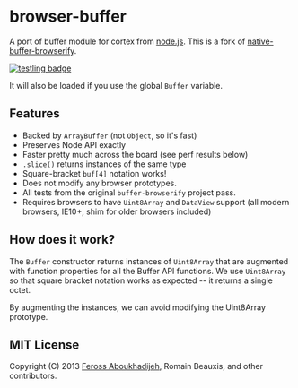 browser-buffer
===============

A port of buffer module for cortex from [node.js](http://nodejs.org/). This is
a fork of [native-buffer-browserify](https://github.com/feross/native-buffer-browserify).

[![testling badge](https://ci.testling.com/cortexjs/browser-buffer.png)](https://ci.testling.com/cortexjs/browser-buffer)

It will also be loaded if you use the global `Buffer` variable.

## Features

- Backed by `ArrayBuffer` (not `Object`, so it's fast)
- Preserves Node API exactly
- Faster pretty much across the board (see perf results below)
- `.slice()` returns instances of the same type
- Square-bracket `buf[4]` notation works!
- Does not modify any browser prototypes.
- All tests from the original `buffer-browserify` project pass.
- Requires browsers to have `Uint8Array` and `DataView` support (all modern
  browsers, IE10+, shim for older browsers included)

## How does it work?

The `Buffer` constructor returns instances of `Uint8Array` that are augmented with function properties for all the Buffer API functions. We use `Uint8Array` so that square bracket notation works as expected -- it returns a single octet.

By augmenting the instances, we can avoid modifying the Uint8Array prototype.




## MIT License

Copyright (C) 2013 [Feross Aboukhadijeh](http://feross.org), Romain Beauxis, and other contributors.
